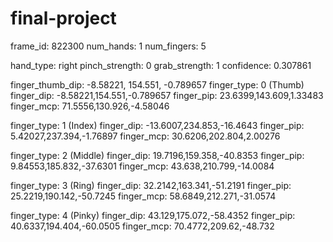 # final-project

frame_id: 822300
num_hands: 1
num_fingers: 5

hand_type: right
pinch_strength: 0
grab_strength: 1
confidence: 0.307861

finger_thumb_dip: -8.58221, 154.551, -0.789657
finger_type: 0
(Thumb)
finger_dip: -8.58221,154.551,-0.789657
finger_pip: 23.6399,143.609,1.33483
finger_mcp: 71.5556,130.926,-4.58046

finger_type: 1
(Index)
finger_dip: -13.6007,234.853,-16.4643
finger_pip: 5.42027,237.394,-1.76897
finger_mcp: 30.6206,202.804,2.00276

finger_type: 2
(Middle)
finger_dip: 19.7196,159.358,-40.8353
finger_pip: 9.84553,185.832,-37.6301
finger_mcp: 43.638,210.799,-14.0084

finger_type: 3
(Ring)
finger_dip: 32.2142,163.341,-51.2191
finger_pip: 25.2219,190.142,-50.7245
finger_mcp: 58.6849,212.271,-31.0574

finger_type: 4
(Pinky)
finger_dip: 43.129,175.072,-58.4352
finger_pip: 40.6337,194.404,-60.0505
finger_mcp: 70.4772,209.62,-48.732
